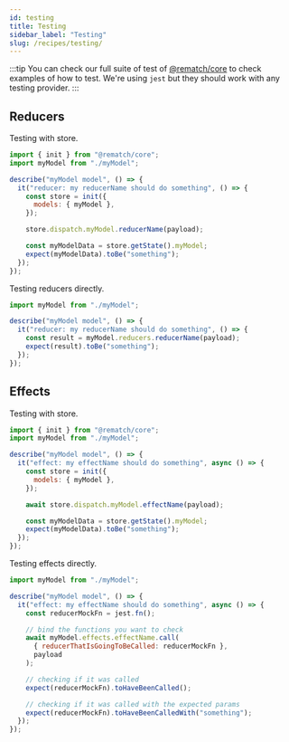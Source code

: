 ```yaml
---
id: testing
title: Testing
sidebar_label: "Testing"
slug: /recipes/testing/
---
```


:::tip
You can check our full suite of test of [@rematch/core](https://github.com/rematch/rematch/tree/main/packages/core/test) to check examples of how to test. We're using `jest` but they should work with any testing provider.
:::

## Reducers

Testing with store.

```jsx
import { init } from "@rematch/core";
import myModel from "./myModel";

describe("myModel model", () => {
  it("reducer: my reducerName should do something", () => {
    const store = init({
      models: { myModel },
    });

    store.dispatch.myModel.reducerName(payload);

    const myModelData = store.getState().myModel;
    expect(myModelData).toBe("something");
  });
});
```

Testing reducers directly.

```jsx
import myModel from "./myModel";

describe("myModel model", () => {
  it("reducer: my reducerName should do something", () => {
    const result = myModel.reducers.reducerName(payload);
    expect(result).toBe("something");
  });
});
```

## Effects

Testing with store.

```jsx
import { init } from "@rematch/core";
import myModel from "./myModel";

describe("myModel model", () => {
  it("effect: my effectName should do something", async () => {
    const store = init({
      models: { myModel },
    });

    await store.dispatch.myModel.effectName(payload);

    const myModelData = store.getState().myModel;
    expect(myModelData).toBe("something");
  });
});
```

Testing effects directly.

```jsx
import myModel from "./myModel";

describe("myModel model", () => {
  it("effect: my effectName should do something", async () => {
    const reducerMockFn = jest.fn();

    // bind the functions you want to check
    await myModel.effects.effectName.call(
      { reducerThatIsGoingToBeCalled: reducerMockFn },
      payload
    );

    // checking if it was called
    expect(reducerMockFn).toHaveBeenCalled();

    // checking if it was called with the expected params
    expect(reducerMockFn).toHaveBeenCalledWith("something");
  });
});
```
